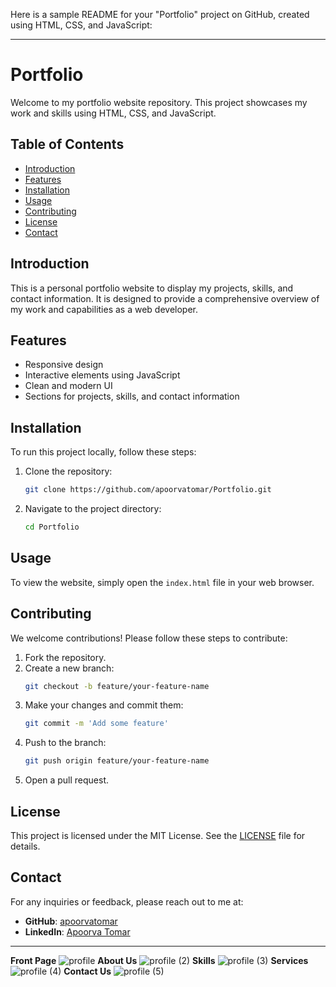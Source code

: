 Here is a sample README for your "Portfolio" project on GitHub, created using HTML, CSS, and JavaScript:

---

# Portfolio

Welcome to my portfolio website repository. This project showcases my work and skills using HTML, CSS, and JavaScript.

## Table of Contents

- [Introduction](#introduction)
- [Features](#features)
- [Installation](#installation)
- [Usage](#usage)
- [Contributing](#contributing)
- [License](#license)
- [Contact](#contact)

## Introduction

This is a personal portfolio website to display my projects, skills, and contact information. It is designed to provide a comprehensive overview of my work and capabilities as a web developer.

## Features

- Responsive design
- Interactive elements using JavaScript
- Clean and modern UI
- Sections for projects, skills, and contact information

## Installation

To run this project locally, follow these steps:

1. Clone the repository:
   ```sh
   git clone https://github.com/apoorvatomar/Portfolio.git
   ```
2. Navigate to the project directory:
   ```sh
   cd Portfolio
   ```

## Usage

To view the website, simply open the `index.html` file in your web browser.

## Contributing

We welcome contributions! Please follow these steps to contribute:

1. Fork the repository.
2. Create a new branch:
   ```sh
   git checkout -b feature/your-feature-name
   ```
3. Make your changes and commit them:
   ```sh
   git commit -m 'Add some feature'
   ```
4. Push to the branch:
   ```sh
   git push origin feature/your-feature-name
   ```
5. Open a pull request.

## License

This project is licensed under the MIT License. See the [LICENSE](LICENSE) file for details.

## Contact

For any inquiries or feedback, please reach out to me at:

- **GitHub**: [apoorvatomar](https://github.com/apoorvatomar)
- **LinkedIn**: [Apoorva Tomar](https://www.linkedin.com/in/apoorva-tomar2504/)

---


**Front Page**
![profile](https://github.com/apoorvatomar/Portfolio/assets/106930291/224e0ad9-6e0b-4f7d-9973-52a8e92bd5fd)
**About Us**
![profile (2)](https://github.com/apoorvatomar/Portfolio/assets/106930291/a71bb098-9c9a-45d3-9af3-53546fced5f8)
**Skills**
![profile (3)](https://github.com/apoorvatomar/Portfolio/assets/106930291/66ed8966-d190-4434-b30e-dd9359882159)
**Services**
![profile (4)](https://github.com/apoorvatomar/Portfolio/assets/106930291/b50592d8-6b00-4a92-ab00-b9ed19d29c5d)
**Contact Us**
![profile (5)](https://github.com/apoorvatomar/Portfolio/assets/106930291/35e873aa-281c-4caa-9fb4-bfcae9377b68)

